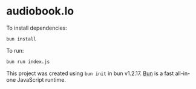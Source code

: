 # audiobook.lo

To install dependencies:

```bash
bun install
```

To run:

```bash
bun run index.js
```

This project was created using `bun init` in bun v1.2.17. [Bun](https://bun.sh) is a fast all-in-one JavaScript runtime.
